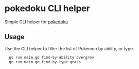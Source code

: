 # pokedoku CLI helper

Simple CLI helper for [pokedoku](https://pokedoku.com)

## Usage

Use the CLI helper to filter the list of Pokemon by ability, or type.

```bash
  go run main.go find-by-ability overgrow
  go run main.go find-by-type grass
```

